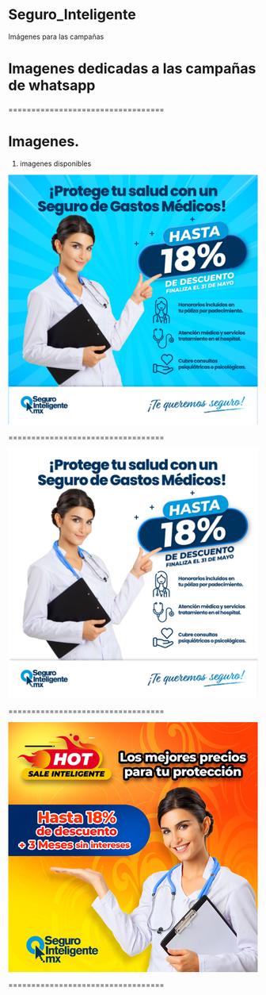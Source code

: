 # Seguro_Inteligente
Imágenes para las campañas 
# Imagenes dedicadas a las campañas de whatsapp

### 
==================================



# Imagenes.

1. imagenes disponibles

![imagen 1](img/Doctora1.jpg)

==================================

![imagen 2](img/Doctora2.jpg)

==================================

![imagen 2](img/Doctora3.jpg)

==================================